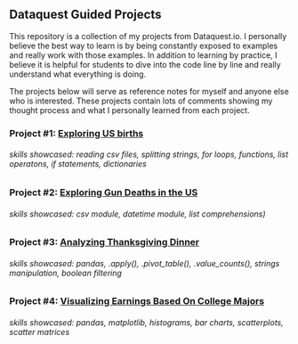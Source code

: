 ## Dataquest Guided Projects

This repository is a collection of my projects from Dataquest.io. I personally believe the best way to learn is by being constantly exposed to examples and really work with those examples. In addition to learning by practice, I believe it is helpful for students to dive into the code line by line and really understand what everything is doing.

The projects below will serve as reference notes for myself and anyone else who is interested. These projects contain lots of comments showing my thought process and what I personally learned from each project.

### Project #1: [Exploring US births](https://github.com/sengkchu/Dataquest-Guided-Projects/blob/master/US_births_1994-2003.ipynb)
###### skills showcased: reading csv files, splitting strings, for loops, functions, list operatons, if statements, dictionaries

### Project #2: [Exploring Gun Deaths in the US](https://github.com/sengkchu/Dataquest-Guided-Projects/blob/master/Guided%20Project_%20Exploring%20Gun%20Deaths%20in%20the%20US.ipynb)
###### skills showcased: csv module, datetime module, list comprehensions)

### Project #3: [Analyzing Thanksgiving Dinner](https://github.com/sengkchu/Dataquest-Guided-Projects/blob/master/Guided%20Project_%20Analyzing%20Thanksgiving%20Dinner.ipynb)
###### skills showcased: pandas, .apply(), .pivot_table(), .value_counts(), strings manipulation, boolean filtering

### Project #4: [Visualizing Earnings Based On College Majors](https://github.com/sengkchu/Dataquest-Guided-Projects/blob/master/Guided%20Project_%20Visualizing%20Earnings%20Based%20On%20College%20Majors.ipynb)
###### skills showcased: pandas, matplotlib, histograms, bar charts, scatterplots, scatter matrices

